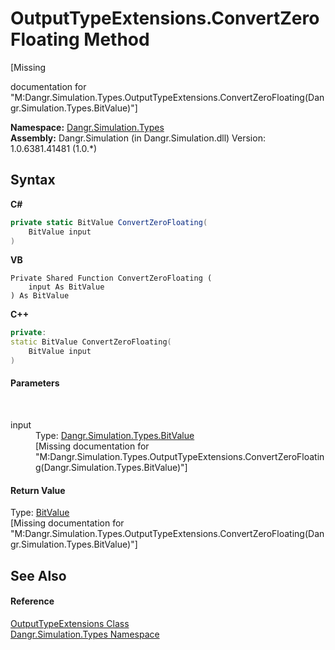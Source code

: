 # OutputTypeExtensions.ConvertZeroFloating Method 
 

\[Missing <summary> documentation for "M:Dangr.Simulation.Types.OutputTypeExtensions.ConvertZeroFloating(Dangr.Simulation.Types.BitValue)"\]

**Namespace:**&nbsp;<a href="N_Dangr_Simulation_Types">Dangr.Simulation.Types</a><br />**Assembly:**&nbsp;Dangr.Simulation (in Dangr.Simulation.dll) Version: 1.0.6381.41481 (1.0.*)

## Syntax

**C#**<br />
``` C#
private static BitValue ConvertZeroFloating(
	BitValue input
)
```

**VB**<br />
``` VB
Private Shared Function ConvertZeroFloating ( 
	input As BitValue
) As BitValue
```

**C++**<br />
``` C++
private:
static BitValue ConvertZeroFloating(
	BitValue input
)
```


#### Parameters
&nbsp;<dl><dt>input</dt><dd>Type: <a href="T_Dangr_Simulation_Types_BitValue">Dangr.Simulation.Types.BitValue</a><br />\[Missing <param name="input"/> documentation for "M:Dangr.Simulation.Types.OutputTypeExtensions.ConvertZeroFloating(Dangr.Simulation.Types.BitValue)"\]</dd></dl>

#### Return Value
Type: <a href="T_Dangr_Simulation_Types_BitValue">BitValue</a><br />\[Missing <returns> documentation for "M:Dangr.Simulation.Types.OutputTypeExtensions.ConvertZeroFloating(Dangr.Simulation.Types.BitValue)"\]

## See Also


#### Reference
<a href="T_Dangr_Simulation_Types_OutputTypeExtensions">OutputTypeExtensions Class</a><br /><a href="N_Dangr_Simulation_Types">Dangr.Simulation.Types Namespace</a><br />
